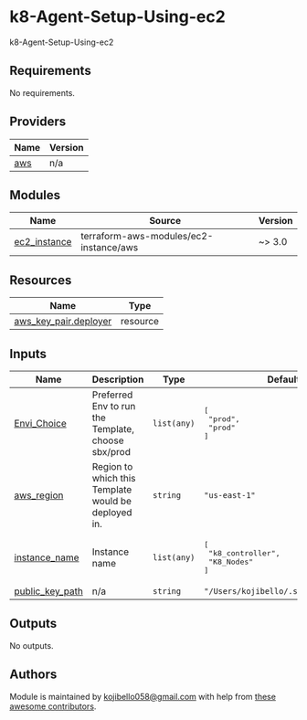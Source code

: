 # k8-Agent-Setup-Using-ec2
k8-Agent-Setup-Using-ec2
<!-- prettier-ignore-start -->
<!-- BEGINNING OF PRE-COMMIT-TERRAFORM DOCS HOOK -->
## Requirements

No requirements.

## Providers

| Name | Version |
|------|---------|
| <a name="provider_aws"></a> [aws](#provider\_aws) | n/a |

## Modules

| Name | Source | Version |
|------|--------|---------|
| <a name="module_ec2_instance"></a> [ec2\_instance](#module\_ec2\_instance) | terraform-aws-modules/ec2-instance/aws | ~> 3.0 |

## Resources

| Name | Type |
|------|------|
| [aws_key_pair.deployer](https://registry.terraform.io/providers/hashicorp/aws/latest/docs/resources/key_pair) | resource |

## Inputs

| Name | Description | Type | Default | Required |
|------|-------------|------|---------|:--------:|
| <a name="input_Envi_Choice"></a> [Envi\_Choice](#input\_Envi\_Choice) | Preferred Env to run the Template, choose sbx/prod | `list(any)` | <pre>[<br>  "prod",<br>  "prod"<br>]</pre> | no |
| <a name="input_aws_region"></a> [aws\_region](#input\_aws\_region) | Region to which this Template would be deployed in. | `string` | `"us-east-1"` | no |
| <a name="input_instance_name"></a> [instance\_name](#input\_instance\_name) | Instance name | `list(any)` | <pre>[<br>  "k8_controller",<br>  "K8_Nodes"<br>]</pre> | no |
| <a name="input_public_key_path"></a> [public\_key\_path](#input\_public\_key\_path) | n/a | `string` | `"/Users/kojibello/.ssh/s3_key.pub"` | no |

## Outputs

No outputs.
<!-- END OF PRE-COMMIT-TERRAFORM DOCS HOOK -->
<!-- prettier-ignore-end -->

## Authors

Module is maintained by [kojibello058@gmail.com](https://github.com/antonbabenko) with help from [these awesome contributors](https://github.com/terraform-aws-modules/terraform-aws-autoscaling/graphs/contributors).
